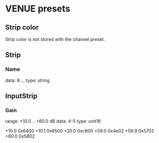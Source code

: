 # VENUE presets

## Strip color

Strip color is not stored with the channel preset.

## Strip
### Name

data: 6:...
type: string

## InputStrip
### Gain

range: +10.0 .. +60.0 dB
data: 4-5
type: uint16

+10.0 0x6400
+10.1 0x6500
+20.0 0xc800
+59.0 0x4e02
+59.9 0x5702
+60.0 0x5802
